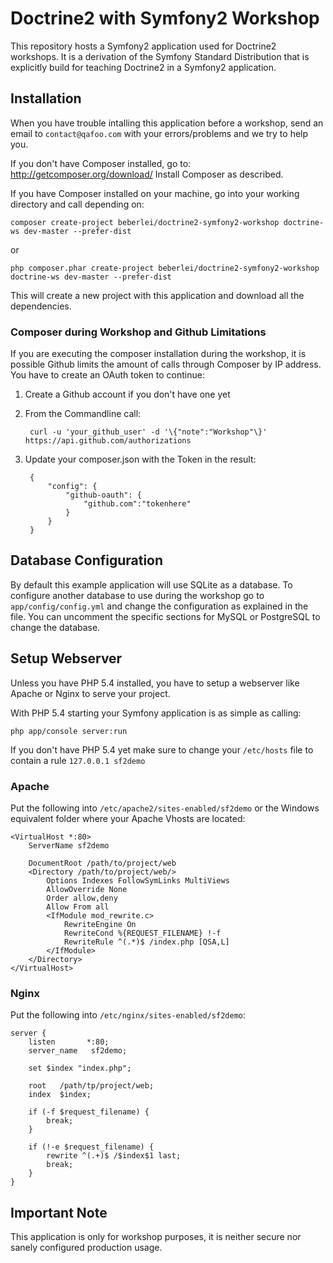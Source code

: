 # Doctrine2 with Symfony2 Workshop

This repository hosts a Symfony2 application used for Doctrine2 workshops.
It is a derivation of the Symfony Standard Distribution that is explicitly
build for teaching Doctrine2 in a Symfony2 application.

## Installation

When you have trouble intalling this application before a workshop, send 
an email to ``contact@qafoo.com`` with your errors/problems and we try to help you.

If you don't have Composer installed, go to: http://getcomposer.org/download/
Install Composer as described.

If you have Composer installed on your machine, go into your working directory
and call depending on:

    composer create-project beberlei/doctrine2-symfony2-workshop doctrine-ws dev-master --prefer-dist

or 

    php composer.phar create-project beberlei/doctrine2-symfony2-workshop doctrine-ws dev-master --prefer-dist

This will create a new project with this application and download all the dependencies.

### Composer during Workshop and Github Limitations

If you are executing the composer installation during the workshop, it is
possible Github limits the amount of calls through Composer by IP address. You have to create
an OAuth token to continue:

1. Create a Github account if you don't have one yet
2. From the Commandline call:

        curl -u 'your_github_user' -d '\{"note":"Workshop"\}' https://api.github.com/authorizations

3. Update your composer.json with the Token in the result:

        {
            "config": {
                "github-oauth": {
                    "github.com":"tokenhere"
                }
            }
        }

## Database Configuration

By default this example application will use SQLite as a database. To configure
another database to use during the workshop go to ``app/config/config.yml``
and change the configuration as explained in the file. You can uncomment
the specific sections for MySQL or PostgreSQL to change the database.

## Setup Webserver

Unless you have PHP 5.4 installed, you have to setup a webserver like
Apache or Nginx to serve your project.

With PHP 5.4 starting your Symfony application is as simple as calling:

    php app/console server:run

If you don't have PHP 5.4 yet make sure to change your `/etc/hosts`
file to contain a rule `127.0.0.1 sf2demo`

### Apache

Put the following into `/etc/apache2/sites-enabled/sf2demo` or
the Windows equivalent folder where your Apache Vhosts are located:

    <VirtualHost *:80>
        ServerName sf2demo

        DocumentRoot /path/to/project/web
        <Directory /path/to/project/web/>
            Options Indexes FollowSymLinks MultiViews
            AllowOverride None
            Order allow,deny
            Allow From all
            <IfModule mod_rewrite.c>
                RewriteEngine On
                RewriteCond %{REQUEST_FILENAME} !-f
                RewriteRule ^(.*)$ /index.php [QSA,L]
            </IfModule>
        </Directory>
    </VirtualHost>

### Nginx

Put the following into `/etc/nginx/sites-enabled/sf2demo`:

    server {
        listen       *:80;
        server_name   sf2demo;

        set $index "index.php";

        root   /path/tp/project/web;
        index  $index;

        if (-f $request_filename) {
            break;
        }

        if (!-e $request_filename) {
            rewrite ^(.+)$ /$index$1 last;
            break;
        }
    }

## Important Note

This application is only for workshop purposes, it is neither secure nor sanely
configured production usage.

